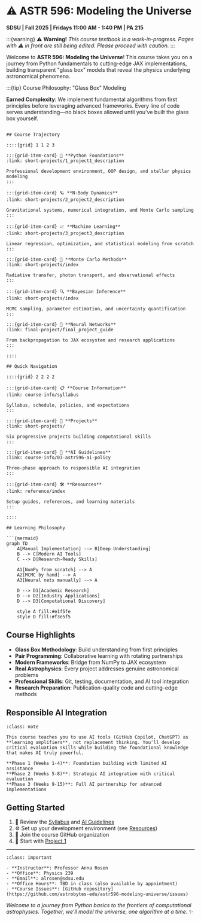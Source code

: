 # ⚠️ ASTR 596: Modeling the Universe

**SDSU | Fall 2025 | Fridays 11:00 AM - 1:40 PM | PA 215**

:::{warning}
⚠️ **Warning!** *This course textbook is a work-in-progress. Pages with ⚠️ in front are still being edited. Please proceed with caution.*
:::

Welcome to **ASTR 596: Modeling the Universe**! This course takes you on a journey from Python fundamentals to cutting-edge JAX implementations, building transparent "glass box" models that reveal the physics underlying astronomical phenomena.

:::{tip} Course Philosophy: "Glass Box" Modeling

**Earned Complexity**: We implement fundamental algorithms from first principles before leveraging advanced frameworks. Every line of code serves understanding—no black boxes allowed until you've built the glass box yourself.
```

## Course Trajectory

::::{grid} 1 1 2 3

:::{grid-item-card} 🐍 **Python Foundations**
:link: short-projects/1_project1_description

Professional development environment, OOP design, and stellar physics modeling
:::

:::{grid-item-card} 🪐 **N-Body Dynamics**  
:link: short-projects/2_project2_description

Gravitational systems, numerical integration, and Monte Carlo sampling
:::

:::{grid-item-card} 📈 **Machine Learning**
:link: short-projects/3_project3_description

Linear regression, optimization, and statistical modeling from scratch
:::

:::{grid-item-card} 🎲 **Monte Carlo Methods**
:link: short-projects/index

Radiative transfer, photon transport, and observational effects
:::

:::{grid-item-card} 🔍 **Bayesian Inference**
:link: short-projects/index

MCMC sampling, parameter estimation, and uncertainty quantification
:::

:::{grid-item-card} 🧠 **Neural Networks**
:link: final-project/final_project_guide

From backpropagation to JAX ecosystem and research applications
:::

::::

## Quick Navigation

::::{grid} 2 2 2 2

:::{grid-item-card} 📋 **Course Information**
:link: course-info/syllabus

Syllabus, schedule, policies, and expectations
:::

:::{grid-item-card} 🎯 **Projects**
:link: short-projects/

Six progressive projects building computational skills
:::

:::{grid-item-card} 🤖 **AI Guidelines**
:link: course-info/03-astr596-ai-policy

Three-phase approach to responsible AI integration
:::

:::{grid-item-card} 🛠️ **Resources**
:link: reference/index

Setup guides, references, and learning materials
:::

::::

## Learning Philosophy

```{mermaid}
graph TD
    A[Manual Implementation] --> B[Deep Understanding]
    B --> C[Modern AI Tools]
    C --> D[Research-Ready Skills]
    
    A1[NumPy from scratch] --> A
    A2[MCMC by hand] --> A
    A3[Neural nets manually] --> A
    
    D --> D1[Academic Research]
    D --> D2[Industry Applications]
    D --> D3[Computational Discovery]
    
    style A fill:#e1f5fe
    style D fill:#f3e5f5
```

## Course Highlights

- **Glass Box Methodology**: Build understanding from first principles
- **Pair Programming**: Collaborative learning with rotating partnerships  
- **Modern Frameworks**: Bridge from NumPy to JAX ecosystem
- **Real Astrophysics**: Every project addresses genuine astronomical problems
- **Professional Skills**: Git, testing, documentation, and AI tool integration
- **Research Preparation**: Publication-quality code and cutting-edge methods

## Responsible AI Integration

```{admonition} AI as a Learning Partner
:class: note

This course teaches you to use AI tools (GitHub Copilot, ChatGPT) as **learning amplifiers**, not replacement thinking. You'll develop critical evaluation skills while building the foundational knowledge that makes AI truly powerful.

**Phase 1 (Weeks 1-4)**: Foundation building with limited AI assistance  
**Phase 2 (Weeks 5-8)**: Strategic AI integration with critical evaluation  
**Phase 3 (Weeks 9-15)**: Full AI partnership for advanced implementations
```

## Getting Started

1. 📖 Review the [Syllabus](course-info/syllabus) and [AI Guidelines](course-info/ai-guidelines)
2. ⚙️ Set up your development environment (see [Resources](reference/index))
3. 👥 Join the course GitHub organization
4. 🚀 Start with [Project 1](short-projects/1_project1_description)

---

```{admonition} Questions or Issues?
:class: important

- **Instructor**: Professor Anna Rosen
- **Office**: Physics 239
- **Email**: alrosen@sdsu.edu
- **Office Hours**: TBD in class (also available by appointment)
- **Course Issues**: [GitHub repository](https://github.com/astrobytes-edu/astr596-modeling-universe/issues)
```

*Welcome to a journey from Python basics to the frontiers of computational astrophysics. Together, we'll model the universe, one algorithm at a time.* ✨
